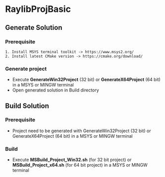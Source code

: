 # RaylibProjBasic
## Generate Solution
### Prerequisite
    1. Install MSYS terminal toolkit -> https://www.msys2.org/
    2. Install latest CMake version -> https://cmake.org/download/  

### Generate project
* Execute **GenerateWin32Project** (32 bit) or **GenerateX64Project** (64 bit) in a MSYS or MINGW terminal
* Open generated solution in Build directory

## Build Solution
### Prerequisite
* Project need to be generated with GenerateWin32Project (32 bit) or GenerateX64Project (64 bit) in a MSYS or MINGW terminal
### Build
* Execute **MSBuild_Project_Win32.sh** (for 32 bit project) or **MSBuild_Project_x64.sh** (for 64 bit project) in a MSYS or MINGW terminal

